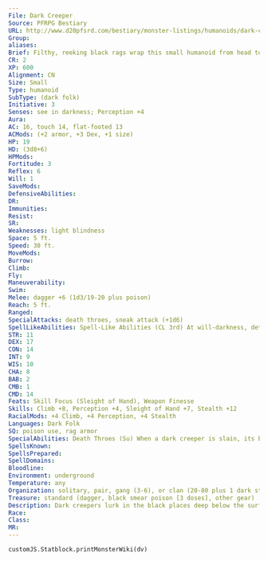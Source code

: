 ```yaml
---
File: Dark Creeper
Source: PFRPG Bestiary
URL: http://www.d20pfsrd.com/bestiary/monster-listings/humanoids/dark-creeper
Group: 
aliases: 
Brief: Filthy, reeking black rags wrap this small humanoid from head to toe, leaving only its hands and pale white nose visible.
CR: 2
XP: 600
Alignment: CN
Size: Small
Type: humanoid
SubType: (dark folk)
Initiative: 3
Senses: see in darkness; Perception +4
Aura: 
AC: 16, touch 14, flat-footed 13
ACMods: (+2 armor, +3 Dex, +1 size)
HP: 19
HD: (3d8+6)
HPMods: 
Fortitude: 3
Reflex: 6
Will: 1
SaveMods: 
DefensiveAbilities: 
DR: 
Immunities: 
Resist: 
SR: 
Weaknesses: light blindness
Space: 5 ft.
Speed: 30 ft.
MoveMods: 
Burrow: 
Climb: 
Fly: 
Maneuverability: 
Swim: 
Melee: dagger +6 (1d3/19-20 plus poison)
Reach: 5 ft.
Ranged: 
SpecialAttacks: death throes, sneak attack (+1d6)
SpellLikeAbilities: Spell-Like Abilities (CL 3rd) At will-darkness, detect magic
STR: 11
DEX: 17
CON: 14
INT: 9
WIS: 10
CHA: 8
BAB: 2
CMB: 1
CMD: 14
Feats: Skill Focus (Sleight of Hand), Weapon Finesse
Skills: Climb +8, Perception +4, Sleight of Hand +7, Stealth +12
RacialMods: +4 Climb, +4 Perception, +4 Stealth
Languages: Dark Folk
SQ: poison use, rag armor
SpecialAbilities: Death Throes (Su) When a dark creeper is slain, its body combusts in a flash of bright white light, leaving its gear in a heap on the ground. All creatures within a 10-foot burst must make a DC 13 Fortitude save or be blinded for 1d6 rounds. Other dark creepers within 10 feet are automatically blinded for at least 1 round, due to their light blindness. The save is Constitution-based. Poison Use (Ex) Dark creepers are skilled in the use of poison and never risk accidentally poisoning themselves. Dark creepers favor a foul-smelling black paste distilled from certain deep-underground fungi known as black smear- injury; save Fort DC 15; frequency 1/round for 6 rounds; effect 1d2 Str; cure 1 save. Rag Armor (Ex) A dark creeper's multiple layers of filthy rags function as leather armor when worn by one of their kind. See in Darkness (Su) A dark creeper can see perfectly in darkness of any kind, including that created by deeper darkness.
SpellsKnown: 
SpellsPrepared: 
SpellDomains: 
Bloodline: 
Environment: underground
Temperature: any
Organization: solitary, pair, gang (3-6), or clan (20-80 plus 1 dark stalker per 20 dark creepers)
Treasure: standard (dagger, black smear poison [3 doses], other gear)
Description: Dark creepers lurk in the black places deep below the surface of the world, venturing forth at night or into neighboring societies when the urge to steal and cause mayhem grows too great to resist. Endless layers of filthy, moldering black cloth shroud these small creatures, leading some to believe that the creature inside is smaller still. Usually encountered in groups, dark creepers flee from bright light, but are quite brave in the dark. Dark creepers stand just under 4 feet tall and weigh 80 pounds. Their flesh is pale and moist, and their eyes are milky white. Dark creepers exude a foul stench of sweat and spoiled food, owing primarily to the fact that they never take off their clothing-instead piling on new layers when the outermost one grows too ragged. For all the mayhem and trouble a pack of dark creepers can cause, this is nothing compared to the dangers a tribe led by the taller, even more sinister dark stalkers represents. Dark creepers treat their tall, lithe masters almost like gods, presenting them with offerings and obeying their every whim. Invariably, several dark stalkers serve as leaders to dark creeper tribes, with all of the tribe's heavy work and labor falling on the diminutive shoulders of the creepers, freeing the dark stalkers for their own decadent pleasures. Yet the dark creepers themselves see no inherent imbalance in this arrangement-to a dark creeper, a life in the servitude of a dark stalker is a life fulfilled.
Race: 
Class: 
MR: 
---
```

```dataviewjs
customJS.Statblock.printMonsterWiki(dv)
```
